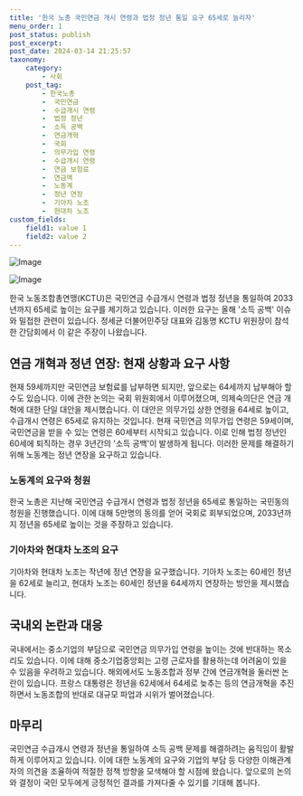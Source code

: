 ```yaml
---
title: '한국 노총 국민연금 개시 연령과 법정 정년 통일 요구 65세로 늘리자'
menu_order: 1
post_status: publish
post_excerpt: 
post_date: 2024-03-14 21:25:57
taxonomy:
    category:
        - 사회
    post_tag:
        - 한국노총
        -  국민연금
        -  수급개시 연령
        -  법정 정년
        -  소득 공백
        -  연금개혁
        -  국회
        -  의무가입 연령
        -  수급개시 연령
        -  연금 보험료
        -  연금액
        -  노동계
        -  정년 연장
        -  기아차 노조
        -  현대차 노조
custom_fields:
    field1: value 1
    field2: value 2
---
```


![Image](https://imgnews.pstatic.net/image/366/2024/03/14/0000977633_001_20240314060135805.JPG?type=w647)

![Image](https://imgnews.pstatic.net/image/366/2024/03/14/0000977633_002_20240314060135875.JPG?type=w647)

한국 노동조합총연맹(KCTU)은 국민연금 수급개시 연령과 법정 정년을 통일하여 2033년까지 65세로 높이는 요구를 제기하고 있습니다. 이러한 요구는 올해 '소득 공백' 이슈와 밀접한 관련이 있습니다. 정세균 더불어민주당 대표와 김동명 KCTU 위원장이 참석한 간담회에서 이 같은 주장이 나왔습니다.
## 연금 개혁과 정년 연장: 현재 상황과 요구 사항
현재 59세까지만 국민연금 보험료를 납부하면 되지만, 앞으로는 64세까지 납부해아 할 수도 있습니다. 이에 관한 논의는 국회 위원회에서 이루어졌으며, 의제숙의단은 연금 개혁에 대한 단일 대안을 제시했습니다. 이 대안은 의무가입 상한 연령을 64세로 높이고, 수급개시 연령은 65세로 유지하는 것입니다.
현재 국민연금 의무가입 연령은 59세이며, 국민연금을 받을 수 있는 연령은 60세부터 시작되고 있습니다. 이로 인해 법정 정년인 60세에 퇴직하는 경우 3년간의 '소득 공백'이 발생하게 됩니다. 이러한 문제를 해결하기 위해 노동계는 정년 연장을 요구하고 있습니다.
### 노동계의 요구와 청원
한국 노총은 지난해 국민연금 수급개시 연령과 법정 정년을 65세로 통일하는 국민동의청원을 진행했습니다. 이에 대해 5만명의 동의를 얻어 국회로 회부되었으며, 2033년까지 정년을 65세로 높이는 것을 주장하고 있습니다.
### 기아차와 현대차 노조의 요구
기아차와 현대차 노조는 작년에 정년 연장을 요구했습니다. 기아차 노조는 60세인 정년을 62세로 늘리고, 현대차 노조는 60세인 정년을 64세까지 연장하는 방안을 제시했습니다.
## 국내외 논란과 대응
국내에서는 중소기업의 부담으로 국민연금 의무가입 연령을 높이는 것에 반대하는 목소리도 있습니다. 이에 대해 중소기업중앙회는 고령 근로자를 활용하는데 어려움이 있을 수 있음을 우려하고 있습니다.
해외에서도 노동조합과 정부 간에 연금개혁을 둘러싼 논란이 있습니다. 프랑스 대통령은 정년을 62세에서 64세로 늦추는 등의 연금개혁을 추진하면서 노동조합의 반대로 대규모 파업과 시위가 벌어졌습니다.
## 마무리
국민연금 수급개시 연령과 정년을 통일하여 소득 공백 문제를 해결하려는 움직임이 활발하게 이루어지고 있습니다. 이에 대한 노동계의 요구와 기업의 부담 등 다양한 이해관계자의 의견을 조율하여 적절한 정책 방향을 모색해야 할 시점에 왔습니다. 앞으로의 논의와 결정이 국민 모두에게 긍정적인 결과를 가져다줄 수 있기를 기대해 봅니다.

